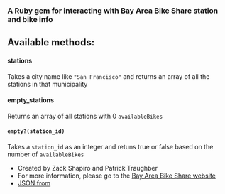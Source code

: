 ### A Ruby gem for interacting with Bay Area Bike Share station and bike info

## Available methods:

#### stations
Takes a city name like `"San Francisco"` and returns an array of all the stations in that municipality

#### empty_stations
Returns an array of all stations with 0 `availableBikes`

#### `empty?(station_id)`
Takes a `station_id` as an integer and retuns true or false based on the number of `availableBikes`

* Created by Zack Shapiro and Patrick Traughber
* For more information, please go to the [Bay Area Bike Share website](http://bayareabikeshare.com)
* [JSON from](http://bayareabikeshare.com/stations/json)
